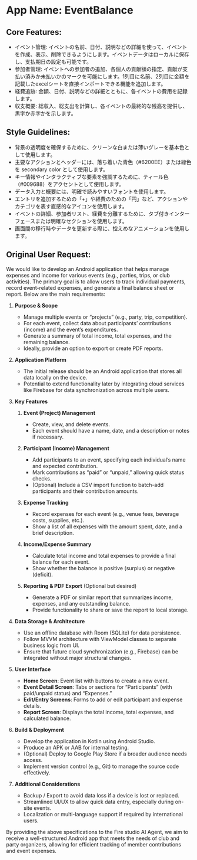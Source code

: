 # **App Name**: EventBalance

## Core Features:

- イベント管理: イベントの名前、日付、説明などの詳細を使って、イベントを作成、表示、削除できるようにします。イベントデータはローカルに保存し、支払期日の設定も可能です。
- 参加者管理: イベントへの参加者の追加、各個人の貢献額の指定、貢献が支払い済みか未払いかのマークを可能にします。1列目に名前、2列目に金額を記載したexcelシートを直接インポートできる機能を追加します。
- 経費追跡: 金額、日付、説明などの詳細とともに、各イベントの費用を記録します。
- 収支概要: 総収入、総支出を計算し、各イベントの最終的な残高を提供し、黒字か赤字かを示します。

## Style Guidelines:

- 背景の透明度を確保するために、クリーンな白または薄いグレーを基本色として使用します。
- 主要なアクションとヘッダーには、落ち着いた青色（#6200EE）または緑色を secondary color として使用します。
- キー情報やインタラクティブな要素を強調するために、ティール色（#009688）をアクセントとして使用します。
- データ入力と概要には、明確で読みやすいフォントを使用します。
- エントリを追加するための「+」や経費のための「円」など、アクションやカテゴリを表す直感的なアイコンを使用します。
- イベントの詳細、参加者リスト、経費を分離するために、タブ付きインターフェースまたは明確なセクションを使用します。
- 画面間の移行時やデータを更新する際に、控えめなアニメーションを使用します。

## Original User Request:
We would like to develop an Android application that helps manage expenses and income for various events (e.g., parties, trips, or club activities). The primary goal is to allow users to track individual payments, record event-related expenses, and generate a final balance sheet or report. Below are the main requirements:

1. **Purpose & Scope**  
   - Manage multiple events or “projects” (e.g., party, trip, competition).  
   - For each event, collect data about participants’ contributions (income) and the event’s expenditures.  
   - Generate a summary of total income, total expenses, and the remaining balance.  
   - Ideally, provide an option to export or create PDF reports.

2. **Application Platform**  
   - The initial release should be an Android application that stores all data locally on the device.  
   - Potential to extend functionality later by integrating cloud services like Firebase for data synchronization across multiple users.

3. **Key Features**  
   1. **Event (Project) Management**  
      - Create, view, and delete events.  
      - Each event should have a name, date, and a description or notes if necessary.

   2. **Participant (Income) Management**  
      - Add participants to an event, specifying each individual’s name and expected contribution.  
      - Mark contributions as “paid” or “unpaid,” allowing quick status checks.  
      - (Optional) Include a CSV import function to batch-add participants and their contribution amounts.

   3. **Expense Tracking**  
      - Record expenses for each event (e.g., venue fees, beverage costs, supplies, etc.).  
      - Show a list of all expenses with the amount spent, date, and a brief description.

   4. **Income/Expense Summary**  
      - Calculate total income and total expenses to provide a final balance for each event.  
      - Show whether the balance is positive (surplus) or negative (deficit).

   5. **Reporting & PDF Export** (Optional but desired)  
      - Generate a PDF or similar report that summarizes income, expenses, and any outstanding balance.  
      - Provide functionality to share or save the report to local storage.

4. **Data Storage & Architecture**  
   - Use an offline database with Room (SQLite) for data persistence.  
   - Follow MVVM architecture with ViewModel classes to separate business logic from UI.  
   - Ensure that future cloud synchronization (e.g., Firebase) can be integrated without major structural changes.

5. **User Interface**  
   - **Home Screen**: Event list with buttons to create a new event.  
   - **Event Detail Screen**: Tabs or sections for “Participants” (with paid/unpaid status) and “Expenses.”  
   - **Edit/Entry Screens**: Forms to add or edit participant and expense details.  
   - **Report Screen**: Displays the total income, total expenses, and calculated balance.

6. **Build & Deployment**  
   - Develop the application in Kotlin using Android Studio.  
   - Produce an APK or AAB for internal testing.  
   - (Optional) Deploy to Google Play Store if a broader audience needs access.  
   - Implement version control (e.g., Git) to manage the source code effectively.

7. **Additional Considerations**  
   - Backup / Export to avoid data loss if a device is lost or replaced.  
   - Streamlined UI/UX to allow quick data entry, especially during on-site events.  
   - Localization or multi-language support if required by international users.

By providing the above specifications to the Fire studio AI Agent, we aim to receive a well-structured Android app that meets the needs of club and party organizers, allowing for efficient tracking of member contributions and event expenses.
  